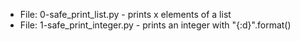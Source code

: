 * File: 0-safe_print_list.py - prints x elements of a list
* File: 1-safe_print_integer.py - prints an integer with "{:d}".format()
